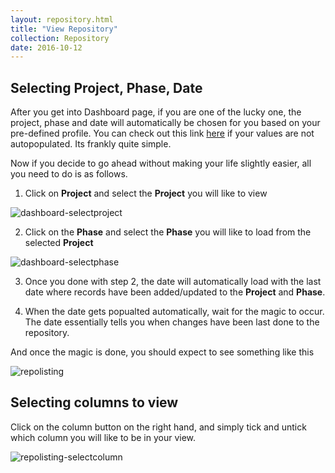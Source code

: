 ```yaml
---
layout: repository.html
title: "View Repository"
collection: Repository
date: 2016-10-12
---
```


Selecting Project, Phase, Date 
---
After you get into Dashboard page, if you are one of the lucky one, the project, phase and date will automatically be chosen for you based on your pre-defined profile.
You can check out this link [here](/UserProfile/UserProfile) if your values are not autopopulated. Its frankly quite simple.

Now if you decide to go ahead without making your life slightly easier, all you need to do is as follows.
1. Click on **Project** and select the **Project** you will like to view

![dashboard-selectproject](/assets/img/repository/dashboard-selectproject.JPG)

2. Click on the **Phase** and select the **Phase** you will like to load from the selected **Project**

![dashboard-selectphase](/assets/img/repository/dashboard-selectphase.JPG)

3. Once you done with step 2, the date will automatically load with the last date where records have been added/updated to the **Project** and **Phase**. 

4. When the date gets popualted automatically, wait for the magic to occur. The date essentially tells you when changes have been last done to the repository.

And once the magic is done, you should expect to see something like this

![repolisting](/assets/img/repository/repolisting.JPG)

Selecting columns to view
---
Click on the column button on the right hand, and simply tick and untick which column you will like to be in your view.

![repolisting-selectcolumn](/assets/img/repository/repolisting-selectcolumn.JPG)

